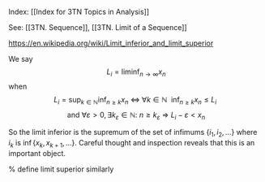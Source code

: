 Index: [[Index for 3TN Topics in Analysis]]

See: [[3TN. Sequence]], [[3TN. Limit of a Sequence]]

https://en.wikipedia.org/wiki/Limit_inferior_and_limit_superior

We say $$L_i=\liminf_{n\to\infty}x_n$$ when
$$L_i=\sup_{k\in\mathbb{N}}\inf_{n\geq k}x_n~\Leftrightarrow~\forall k\in\mathbb{N}~~\inf_{n\geq k}x_n\leq L_i~$$ $$\text{and}~\forall\varepsilon>0,\exists k_{\varepsilon}\in\mathbb{N}:~n\geq k_{\varepsilon}~\Rightarrow~L_i-\varepsilon<x_n$$

So the limit inferior is the supremum of the set of infimums $\{i_1, i_2,\ldots\}$ where $i_k$ is $\inf\{x_k, x_{k+1},\ldots\}$. Careful thought and inspection reveals that this is an important object.

% define limit superior similarly